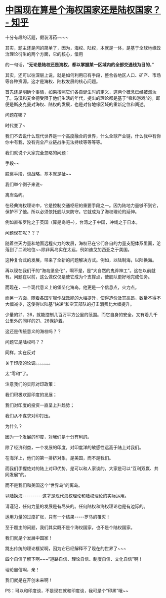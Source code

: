 # [中国现在算是个海权国家还是陆权国家？ - 知乎](https://www.zhihu.com/question/265664234/answer/2295918354)

十分有趣的话题，假装泻药~~~~

其实，题主还是问的简单了，因为，海权、陆权，本就是一体，是基于全球地缘政治理论衍生的两个方面，它的核心，借用

的一句话，“**无论是陆权还是海权，都以掌握某一区域内的全部交通线为目的**。”

其实，还可以往深层上说，就是如何利用已有手段，整合各地区人口、矿产、市场等各种资源。这才是海权、陆权发展的核心问题。

首先还是明确个事情，如果按照它们各自诞生时的定义，这两个概念已经被淘汰了。马汉和麦金德受限于他们生活的年代，提出的理论都是基于“零和游戏”的。即便是斯皮克曼对海权、陆权的发展，也是对各地缘区域的重新定位和阐述。

问题在哪？

时代变了~

我们不去说什么现代世界是一个高度融合的世界，什么全球产业链，什么我中有你你中有我，没有完全产业链战争无法持续等等等等。

我们就说个大家完全忽略的问题：

手段~~

脱离手段，谈战略，基本就是扯~~

我们举个例子来说~

离岸岛屿。

在经典海权理论中，它是控制交通枢纽的重要手段之一。因为陆地力量够不到它，保护不了他。所以必须依托舰队来防守。它就成为了海权理论的延伸。

例如直布罗陀之于英国（算是岛吧~），台湾之于中国，冲绳之于日本。

问题现在呢？？？

随着空天力量和地面远程火力的发展，海权已在它们各自的力量支配体系里面，沦落到了二流地位~~除非离岛实在太远，例如迪戈加西亚之于美国。

这种复合式的发展，带来了全新的问题解决方式。例如，以陆制海，以陆换海。

再以现在我们干的“海岛堡垒化”，啊不是，是“大自然的鬼斧神工”。这在以前就有。问题在以前，这么做仅仅是使它成为个支撑点，使舰队更好地完成任务。

而现在，一个现代意义上的堡垒化海岛，他更是一个信息点，火力点。

而另一方面，随着各国军舰作战效能的大幅提升，使得造价及其高昂，数量不得不大幅减少，这使得以陆基“快递”和空天部队的打击消费比大幅提升。

少量的21、26，就能控制几百万平方公里的范围。而它自身的安全，又有着几千公里外的同样的21、26保护着。

这还是传统意义的海权吗？？

问题它是陆权吗？？

同样，实在反对

关于印度的论调。。。。。。。

太“零和”了。

注意我们的实际对印政策：

我们积极欢迎印度的发展；

我们对印度的投资一直呈上升趋势；

我们从不谋求对印打压。

为什么？

因为一个发展的印度，对我们是十分有利的。

除了经济利益，一个发展的印度，对印度洋的敏感性远高于陆上对我们。

在海洋上，他们的第一排挤对象，是美国，而不是我们。

而我们手握绝对的陆上对印优势，是可以和人家谈的，大家是可以“互利双赢、共同发展”的。

而不是我们和美国这个“世界岛”的离岛。

以陆换海----------这才是现代海权理论和陆权理论的实际运用。

请谨记，任何力量的发展是有尽头的。任何陆权和海权理论也是有边际的。

运用力量的过度扩张，只有一个结果-----罗马的覆灭！

至于题主的问题，我们其实既不是个海权国家，也不是个陆权国家。

我们就是个发展中国家！

跳出传统的理论框架啊，因为它已经解释不了现在的世界了~~~

四个自信了解下啊~~~“道路自信、理论自信、制度自信、文化自信”啊！

理论自信啊，亲！

我们就是在开创未来啊！

PS：可以和印度谈，不是现在就和印度谈，我可是个“印黑”哦~~

